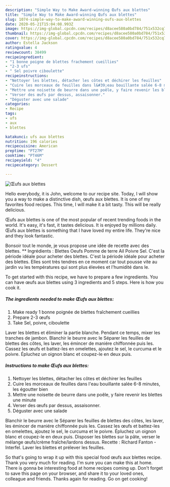 ```yaml
---
description: "Simple Way to Make Award-winning Œufs aux blettes"
title: "Simple Way to Make Award-winning Œufs aux blettes"
slug: 1074-simple-way-to-make-award-winning-oufs-aux-blettes
date: 2020-05-21T15:04:08.993Z
image: https://img-global.cpcdn.com/recipes/d8acee580a0bd784/751x532cq70/oeufs-aux-blettes-photo-principale-de-la-recette.jpg
thumbnail: https://img-global.cpcdn.com/recipes/d8acee580a0bd784/751x532cq70/oeufs-aux-blettes-photo-principale-de-la-recette.jpg
cover: https://img-global.cpcdn.com/recipes/d8acee580a0bd784/751x532cq70/oeufs-aux-blettes-photo-principale-de-la-recette.jpg
author: Estella Jackson
ratingvalue: 4
reviewcount: 38499
recipeingredient:
- "1 bonne poigne de blettes frachement cueillies"
- "2-3 ufs"
- " Sel poivre ciboulette"
recipeinstructions:
- "Nettoyer les blettes, détacher les côtes et déchirer les feuilles"
- "Cuire les morceaux de feuilles dans l&#39;eau bouillante salée 6-8 minutes, les égoutter bien"
- "Mettre une noisette de beurre dans une poêle, y faire revenir les blettes une minute"
- "Verser des œufs par dessus, assaisonner."
- "Déguster avec une salade"
categories:
- Recipe
tags:
- ufs
- aux
- blettes

katakunci: ufs aux blettes 
nutrition: 196 calories
recipecuisine: American
preptime: "PT27M"
cooktime: "PT46M"
recipeyield: "4"
recipecategory: Dessert

---
```



![Œufs aux blettes](https://img-global.cpcdn.com/recipes/d8acee580a0bd784/751x532cq70/oeufs-aux-blettes-photo-principale-de-la-recette.jpg)

Hello everybody, it is John, welcome to our recipe site. Today, I will show you a way to make a distinctive dish, œufs aux blettes. It is one of my favorites food recipes. This time, I will make it a bit tasty. This will be really delicious.

Œufs aux blettes is one of the most popular of recent trending foods in the world. It's easy, it's fast, it tastes delicious. It is enjoyed by millions daily. Œufs aux blettes is something that I have loved my entire life. They're nice and they look fantastic.

Bonsoir tout le monde, je vous propose une idée de recette avec des blettes. ** Ingrédients : Blettes Oeufs Pomme de terre Ail Poivre Sel. C&#39;est la période idéale pour acheter des blettes. C&#39;est la période idéale pour acheter des blettes. Elles sont très tendres en ce moment car tout pousse vite au jardin vu les températures qui sont plus élevées et l&#39;humidité dans le.


To get started with this recipe, we have to prepare a few ingredients. You can have œufs aux blettes using 3 ingredients and 5 steps. Here is how you cook it.

<!--inarticleads1-->

##### The ingredients needed to make Œufs aux blettes:

1. Make ready 1 bonne poignée de blettes fraîchement cueillies
1. Prepare 2-3 œufs
1. Take  Sel, poivre, ciboulette


Laver les blettes et éliminer la partie blanche. Pendant ce temps, mixer les tranches de jambon. Blanchir le beurre avec le Séparer les feuilles de blettes des côtes, les laver, les émincer de maniére chiffonnée puis les. Cassez les œufs et battez-les en omelettes, ajoutez le sel, le curcuma et le poivre. Épluchez un oignon blanc et coupez-le en deux puis. 

<!--inarticleads2-->

##### Instructions to make Œufs aux blettes:

1. Nettoyer les blettes, détacher les côtes et déchirer les feuilles
1. Cuire les morceaux de feuilles dans l&#39;eau bouillante salée 6-8 minutes, les égoutter bien
1. Mettre une noisette de beurre dans une poêle, y faire revenir les blettes une minute
1. Verser des œufs par dessus, assaisonner.
1. Déguster avec une salade


Blanchir le beurre avec le Séparer les feuilles de blettes des côtes, les laver, les émincer de maniére chiffonnée puis les. Cassez les œufs et battez-les en omelettes, ajoutez le sel, le curcuma et le poivre. Épluchez un oignon blanc et coupez-le en deux puis. Disposer les blettes sur la pâte, verser le mélange œufs/crème fraîche/lardons dessus. Recette : Richard Fanton - Interfel. Laver les blettes et prélever les feuilles. 

So that's going to wrap it up with this special food œufs aux blettes recipe. Thank you very much for reading. I'm sure you can make this at home. There is gonna be interesting food at home recipes coming up. Don't forget to save this page on your browser, and share it to your loved ones, colleague and friends. Thanks again for reading. Go on get cooking!
